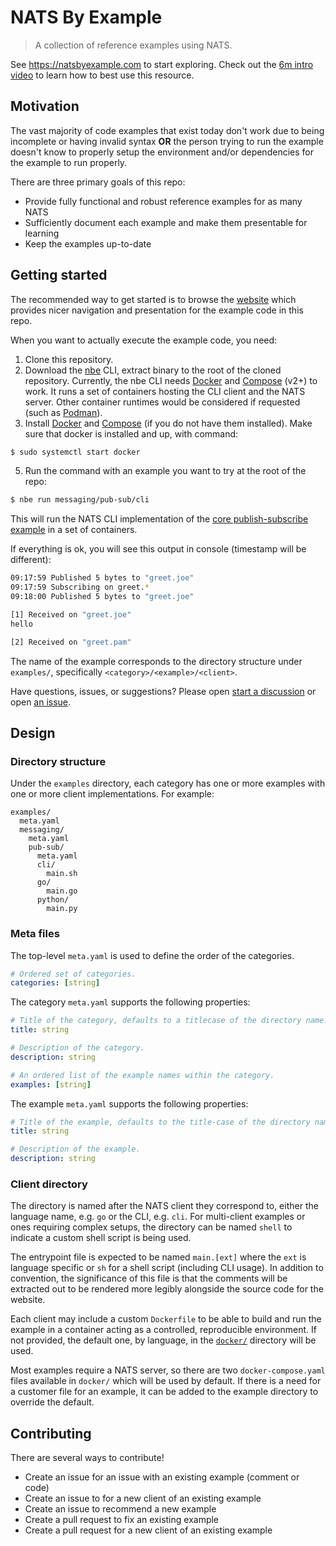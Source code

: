 # NATS By Example

> A collection of reference examples using NATS.

See https://natsbyexample.com to start exploring. Check out the [6m intro video](https://www.youtube.com/watch?v=GGX0KQuY0zQ) to learn how to best use this resource.

## Motivation

The vast majority of code examples that exist today don't work due to being incomplete or having invalid syntax **OR** the person trying to run the example doesn't know to properly setup the environment and/or dependencies for the example to run properly.

There are three primary goals of this repo:

- Provide fully functional and robust reference examples for as many NATS
- Sufficiently document each example and make them presentable for learning
- Keep the examples up-to-date

## Getting started

The recommended way to get started is to browse the [website](https://natsbyexample.com) which provides nicer navigation and presentation for the example code in this repo.

When you want to actually execute the example code, you need:

1. Clone this repository.
2. Download the [nbe](https://github.com/ConnectEverything/nats-by-example/releases) CLI, extract binary to the root of the cloned repository.
Currently, the nbe CLI needs [Docker](https://docs.docker.com/) and [Compose](https://docs.docker.com/compose/) (v2+) to work. It runs a set of containers hosting the CLI client and the NATS server. Other container runtimes would be considered if requested (such as [Podman](https://podman.io/)).
4. Install [Docker](https://docs.docker.com/) and [Compose](https://docs.docker.com/compose/) (if you do not have them installed).
Make sure that docker is installed and up, with command:
```sh
$ sudo systemctl start docker
```
5. Run the command with an example you want to try at the root of the repo:
```sh
$ nbe run messaging/pub-sub/cli
```

This will run the NATS CLI implementation of the [core publish-subscribe example](https://natsbyexample.com/examples/messaging/pub-sub/cli/) in a set of containers.

If everything is ok, you will see this output in console (timestamp will be different):
```sh
09:17:59 Published 5 bytes to "greet.joe" 
09:17:59 Subscribing on greet.* 
09:18:00 Published 5 bytes to "greet.joe"

[1] Received on "greet.joe" 
hello

[2] Received on "greet.pam"
```
The name of the example corresponds to the directory structure under `examples/`, specifically `<category>/<example>/<client>`.

Have questions, issues, or suggestions? Please open [start a discussion](https://github.com/ConnectEverything/nats-by-example/discussions) or open [an issue](https://github.com/ConnectEverything/nats-by-example/issues).

## Design

### Directory structure

Under the `examples` directory, each category has one or more examples with one or more client implementations. For example:

```
examples/
  meta.yaml
  messaging/
    meta.yaml
    pub-sub/
      meta.yaml
      cli/
        main.sh
      go/
        main.go
      python/
        main.py
```

### Meta files

The top-level `meta.yaml` is used to define the order of the categories.

```yaml
# Ordered set of categories.
categories: [string]
```

The category `meta.yaml` supports the following properties:

```yaml
# Title of the category, defaults to a titlecase of the directory name.
title: string

# Description of the category.
description: string

# An ordered list of the example names within the category.
examples: [string]
```

The example `meta.yaml` supports the following properties:

```yaml
# Title of the example, defaults to the title-case of the directory name.
title: string

# Description of the example.
description: string
```

### Client directory

The directory is named after the NATS client they correspond to, either the language name, e.g. `go` or the CLI, e.g. `cli`. For multi-client examples or ones requiring complex setups, the directory can be named `shell` to indicate a custom shell script is being used.

The entrypoint file is expected to be named `main.[ext]` where the `ext` is language specific or `sh` for a shell script (including CLI usage). In addition to convention, the significance of this file is that the comments will be extracted out to be rendered more legibly alongside the source code for the website.

Each client may include a custom `Dockerfile` to be able to build and run the example in a container acting as a controlled, reproducible environment. If not provided, the default one, by language, in the [`docker/`](./docker) directory will be used.

Most examples require a NATS server, so there are two `docker-compose.yaml` files available in `docker/` which will be used by default. If there is a need for a customer file for an example, it can be added to the example directory to override the default.

## Contributing

There are several ways to contribute!

- Create an issue for an issue with an existing example (comment or code)
- Create an issue to for a new client of an existing example
- Create an issue to recommend a new example
- Create a pull request to fix an existing example
- Create a pull request for a new client of an existing example
